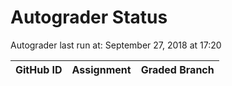# Autograder Status
Autograder last run at: September 27, 2018 at 17:20

| GitHub ID | Assignment | Graded Branch |
|-----------|------------|---------------|
